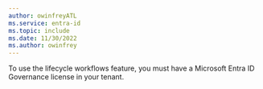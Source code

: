 ```yaml
---
author: owinfreyATL
ms.service: entra-id
ms.topic: include
ms.date: 11/30/2022
ms.author: owinfrey
---
```


To use the lifecycle workflows feature, you must have a Microsoft Entra ID Governance license in your tenant.
